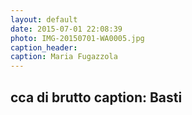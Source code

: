 ```yaml
---
layout: default
date: 2015-07-01 22:08:39
photo: IMG-20150701-WA0005.jpg
caption_header:  
caption: Maria Fugazzola
---
```

cca di brutto 
caption: Basti
---
